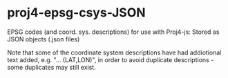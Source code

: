 # proj4-epsg-csys-JSON
EPSG codes (and coord. sys. descriptions) for use with Proj4-js: Stored as JSON objects (.json files)

Note that some of the coordinate system descriptions have had addiotional text added, e.g. "... (LAT,LON)", in order to avoid duplicate descriptions - some duplicates may still exist.
